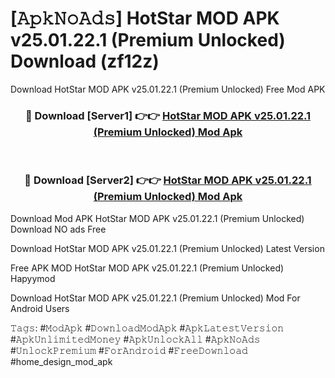 # [𝙰𝚙𝚔𝙽𝚘𝙰𝚍𝚜] HotStar MOD APK v25.01.22.1 (Premium Unlocked) Download (zf12z)
Download HotStar MOD APK v25.01.22.1 (Premium Unlocked) Free Mod APK

<div align="center">
<h3>🔴 Download [Server1] 👉👉 <a href="https://apkcomod.com?title=HotStar_MOD_APK_v25.01.22.1_(Premium_Unlocked)">HotStar MOD APK v25.01.22.1 (Premium Unlocked) Mod Apk</a></h3><br>

<h3>🔴 Download [Server2] 👉👉 <a href="https://apkcomod.com?title=HotStar_MOD_APK_v25.01.22.1_(Premium_Unlocked)">HotStar MOD APK v25.01.22.1 (Premium Unlocked) Mod Apk</a></h3>
</div>


 Download Mod APK HotStar MOD APK v25.01.22.1 (Premium Unlocked) Download NO ads Free

Download HotStar MOD APK v25.01.22.1 (Premium Unlocked) Latest Version

Free APK MOD HotStar MOD APK v25.01.22.1 (Premium Unlocked) Hapyymod

Download HotStar MOD APK v25.01.22.1 (Premium Unlocked) Mod For Android Users

𝚃𝚊𝚐𝚜: #𝙼𝚘𝚍𝙰𝚙𝚔 #𝙳𝚘𝚠𝚗𝚕𝚘𝚊𝚍𝙼𝚘𝚍𝙰𝚙𝚔 #𝙰𝚙𝚔𝙻𝚊𝚝𝚎𝚜𝚝𝚅𝚎𝚛𝚜𝚒𝚘𝚗 #𝙰𝚙𝚔𝚄𝚗𝚕𝚒𝚖𝚒𝚝𝚎𝚍𝙼𝚘𝚗𝚎𝚢 #𝙰𝚙𝚔𝚄𝚗𝚕𝚘𝚌𝚔𝙰𝚕𝚕 #𝙰𝚙𝚔𝙽𝚘𝙰𝚍𝚜 #𝚄𝚗𝚕𝚘𝚌𝚔𝙿𝚛𝚎𝚖𝚒𝚞𝚖 #𝙵𝚘𝚛𝙰𝚗𝚍𝚛𝚘𝚒𝚍 #𝙵𝚛𝚎𝚎𝙳𝚘𝚠𝚗𝚕𝚘𝚊𝚍 #home_design_mod_apk